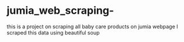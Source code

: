 # jumia_web_scraping-
this is a project on scraping all baby care products on jumia webpage 
I scraped this data using beautiful soup 
